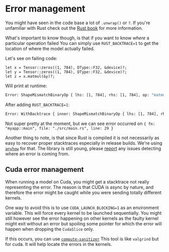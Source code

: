 # Error management

You might have seen in the code base a lot of `.unwrap()` or `?`.
If you're unfamiliar with Rust check out the [Rust book](https://doc.rust-lang.org/book/ch09-02-recoverable-errors-with-result.html)
for more information.

What's important to know though, is that if you want to know *where* a particular operation failed
You can simply use `RUST_BACKTRACE=1` to get the location of where the model actually failed.

Let's see on failing code:

```rust,ignore
let x = Tensor::zeros((1, 784), DType::F32, &device)?;
let y = Tensor::zeros((1, 784), DType::F32, &device)?;
let z = x.matmul(&y)?;
```

Will print at runtime:

```bash
Error: ShapeMismatchBinaryOp { lhs: [1, 784], rhs: [1, 784], op: "matmul" }
``` 


After adding `RUST_BACKTRACE=1`:


```bash
Error: WithBacktrace { inner: ShapeMismatchBinaryOp { lhs: [1, 784], rhs: [1, 784], op: "matmul" }, backtrace: Backtrace [{ fn: "lantern::error::Error::bt", file: "/home/nicolas/.cargo/git/checkouts/lantern-5bb8ef7e0626d693/f291065/lantern-core/src/error.rs", line: 200 }, { fn: "lantern::tensor::Tensor::matmul", file: "/home/nicolas/.cargo/git/checkouts/lantern-5bb8ef7e0626d693/f291065/lantern-core/src/tensor.rs", line: 816 }, { fn: "myapp::main", file: "./src/main.rs", line: 29 }, { fn: "core::ops::function::FnOnce::call_once", file: "/rustc/8ede3aae28fe6e4d52b38157d7bfe0d3bceef225/library/core/src/ops/function.rs", line: 250 }, { fn: "std::sys_common::backtrace::__rust_begin_short_backtrace", file: "/rustc/8ede3aae28fe6e4d52b38157d7bfe0d3bceef225/library/std/src/sys_common/backtrace.rs", line: 135 }, { fn: "std::rt::lang_start::{{closure}}", file: "/rustc/8ede3aae28fe6e4d52b38157d7bfe0d3bceef225/library/std/src/rt.rs", line: 166 }, { fn: "core::ops::function::impls::<impl core::ops::function::FnOnce<A> for &F>::call_once", file: "/rustc/8ede3aae28fe6e4d52b38157d7bfe0d3bceef225/library/core/src/ops/function.rs", line: 284 }, { fn: "std::panicking::try::do_call", file: "/rustc/8ede3aae28fe6e4d52b38157d7bfe0d3bceef225/library/std/src/panicking.rs", line: 500 }, { fn: "std::panicking::try", file: "/rustc/8ede3aae28fe6e4d52b38157d7bfe0d3bceef225/library/std/src/panicking.rs", line: 464 }, { fn: "std::panic::catch_unwind", file: "/rustc/8ede3aae28fe6e4d52b38157d7bfe0d3bceef225/library/std/src/panic.rs", line: 142 }, { fn: "std::rt::lang_start_internal::{{closure}}", file: "/rustc/8ede3aae28fe6e4d52b38157d7bfe0d3bceef225/library/std/src/rt.rs", line: 148 }, { fn: "std::panicking::try::do_call", file: "/rustc/8ede3aae28fe6e4d52b38157d7bfe0d3bceef225/library/std/src/panicking.rs", line: 500 }, { fn: "std::panicking::try", file: "/rustc/8ede3aae28fe6e4d52b38157d7bfe0d3bceef225/library/std/src/panicking.rs", line: 464 }, { fn: "std::panic::catch_unwind", file: "/rustc/8ede3aae28fe6e4d52b38157d7bfe0d3bceef225/library/std/src/panic.rs", line: 142 }, { fn: "std::rt::lang_start_internal", file: "/rustc/8ede3aae28fe6e4d52b38157d7bfe0d3bceef225/library/std/src/rt.rs", line: 148 }, { fn: "std::rt::lang_start", file: "/rustc/8ede3aae28fe6e4d52b38157d7bfe0d3bceef225/library/std/src/rt.rs", line: 165 }, { fn: "main" }, { fn: "__libc_start_main" }, { fn: "_start" }] }
```

Not super pretty at the moment, but we can see error occurred on `{ fn: "myapp::main", file: "./src/main.rs", line: 29 }`


Another thing to note, is that since Rust is compiled it is not necessarily as easy to recover proper stacktraces
especially in release builds. We're using [`anyhow`](https://docs.rs/anyhow/latest/anyhow/) for that.
The library is still young, please [report](https://github.com/LaurentMazare/lantern/issues) any issues detecting where an error is coming from.

## Cuda error management

When running a model on Cuda, you might get a stacktrace not really representing the error.
The reason is that CUDA is async by nature, and therefore the error might be caught while you were sending totally different kernels.

One way to avoid this is to use `CUDA_LAUNCH_BLOCKING=1` as an environment variable. This will force every kernel to be launched sequentially.
You might still however see the error happening on other kernels as the faulty kernel might exit without an error but spoiling some pointer for which the error will happen when dropping the `CudaSlice` only.


If this occurs, you can use [`compute-sanitizer`](https://docs.nvidia.com/compute-sanitizer/ComputeSanitizer/index.html)
This tool is like `valgrind` but for cuda. It will help locate the errors in the kernels.


